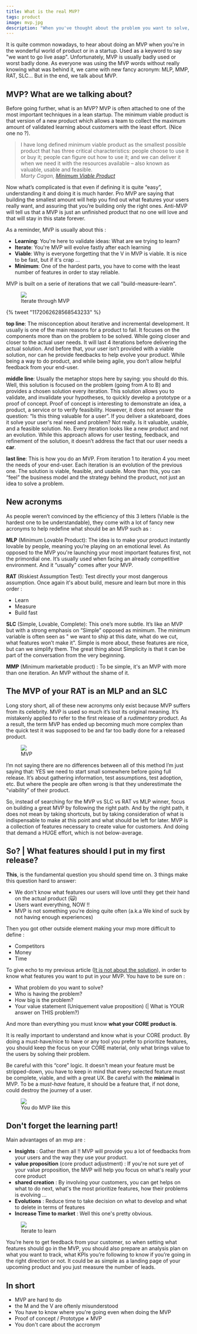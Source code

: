 ```yaml
---
title: What is the real MVP?
tags: product
image: mvp.jpg
description: "When you've thought about the problem you want to solve, that your solution is designed, that your idea is validated that your long term strategy is set. Now it's time to develop and launch your product, but what do you launch? | What features would you choose first? Small story about MVP"
---
```

<p class="lead">
   It is quite common nowadays, to hear about doing an MVP when you're in the wonderful world of product or in a startup. Used as a keyword to say "we want to go live asap". Unfortunately, MVP is usually badly used or worst badly done. As everyone was using the MVP words without really knowing what was behind it, we came with new fancy acronym: MLP, MMP, RAT, SLC... But in the end, we talk about MVP. 
</p>

## MVP? What are we talking about?

Before going further, what is an MVP? MVP is often attached to one of the most important techniques in a lean startup. The minimum viable product is that version of a new product which allows a team to collect the maximum amount of validated learning about customers with the least effort. (Nice one no ?).

<blockquote cite="Marty Cagan">
    I have long defined minimum viable product as the smallest possible product that has three critical characteristics: people choose to use it or buy it; people can figure out how to use it; and we can deliver it when we need it with the resources available – also known as valuable, usable and feasible.<br />
    <cite>Marty Cagan, <a href="https://svpg.com/minimum-viable-product/">Minimum Viable Product</a></cite>
</blockquote>

Now what’s complicated is that even if defining it is quite “easy”, understanding it and doing it is much harder.
Pro MVP are saying that building the smallest amount will help you find out what features your users really want, and assuring that you’re building only the right ones. Anti-MVP will tell us that a MVP is just an unfinished product that no one will love and that will stay in this state forever.

As a reminder, MVP is usually about this : 
* __Learning__: You're here to validate ideas: What are we trying to learn?
* __Iterate__: You're MVP will evolve fastly after each learning
* __Viable__: Why is everyone forgetting that the V in MVP is viable. It is nice to be fast, but if it's crap ...
* __Minimum__: One of the hardest parts, you have to come with the least number of features in order to stay reliable. 

MVP is built on a serie of iterations that we call "build-measure-learn". 

<figure class="extent">
    <img src="mvp-metaphor.jpg" data-zoomable />
    <figcaption>Iterate through MVP</figcaption>
</figure>

{% tweet "1172062628568543233" %}

__top line__: The misconception about iterative and incremental development. It usually is one of the main reasons for a product to fail. It focuses on the components more than on the problem to be solved. While going closer and closer to the actual user needs. It will last 4 iterations before delivering the actual solution. And before that, your user isn’t provided with a viable solution, nor can he provide feedbacks to help evolve your product. While being a way to do product, and while being agile, you don’t allow helpful feedback from your end-user.

__middle line__: Usually the metaphor stops here by saying: you should do this. Well, this solution is focused on the problem (going from A to B) and provides a chosen solution every iteration. This solution allows you to validate, and invalidate your hypotheses, to quickly develop a prototype or a proof of concept.
Proof of concept is interesting to demonstrate an idea, a product, a service or to verify feasibility. However, it does not answer the question: “Is this thing valuable for a user”. If you deliver a skateboard, does it solve your user's real need and problem? Not really. Is it valuable, usable, and a feasible solution. No. Every iteration looks like a new product and not an evolution. While this approach allows for user testing, feedback, and refinement of the solution, it doesn’t address the fact that our user needs a __car__.

__last line__: This is how you do an MVP. From iteration 1 to iteration 4 you meet the needs of your end-user. Each iteration is an evolution of the previous one. The solution is viable, feasible, and usable. More than this, you can “feel” the business model and the strategy behind the product, not just an idea to solve a problem.


## New acronyms

As people weren’t convinced by the efficiency of this 3 letters (Viable is the hardest one to be understandable), they come with a lot of fancy new acronyms to help redefine what should be an MVP such as :

__MLP__ (Minimum Lovable Product): The idea is to make your product instantly lovable by people, meaning you’re playing on an emotional level. As opposed to the MVP you're launching your most important features first, not the primordial one. It’s usually used when facing an already competitive environment. And it “usually” comes after your MVP.

__RAT__ (Riskiest Assumption Test): Test directly your most dangerous assumption. Once again it's about build, mesure and learn but more in this order : 
* Learn
* Measure
* Build fast

__SLC__ (Simple, Lovable, Complete): This one’s more subtle. It’s like an MVP but with a strong emphasis on “Simple” opposed as minimum. The minimum variable is often seen as " we want to ship at this date, what do we cut, what features won’t make it". Simple is more about, these features are nice, but can we simplify them. The great thing about Simplicity is that it can be part of the conversation from the very beginning.

__MMP__ (Minimum marketable product) : To be simple, it's an MVP with more than one iteration. An MVP without the shame of it. 

## The MVP of your RAT is an MLP and an SLC

Long story short, all of these new acronyms only exist because MVP suffers from its celebrity. MVP is used so much it’s lost its original meaning. It’s mistakenly applied to refer to the first release of a _rudimentary_ product. As a result, the term MVP has ended up becoming much more complex than the quick test it was supposed to be and far too badly done for a released product.

<figure class="extent">
    <img src="mvp-circle.jpg" data-zoomable />
    <figcaption>MVP</figcaption>
</figure>

I’m not saying there are no differences between all of this method I’m just saying that: YES we need to start small somewhere before going full release. It’s about gathering information, test assumptions, test adoption, etc. But where the people are often wrong is that they underestimate the “viability” of their product.

So, instead of searching for the MVP vs SLC vs RAT vs MLP winner, focus on building a great MVP by following the right path. And by the right path, it does not mean by taking shortcuts, but by taking consideration of what is indispensable to make at this point and what should be left for later. MVP is a collection of features necessary to create value for customers. And doing that demand a HUGE effort, which is not below-average.


## So? | What features should I put in my first release?

__This__, is the fundamental question you should spend time on. 3 things make this question hard to answer: 
* We don't know what features our users will love until they get their hand on the actual product (🙀)
* Users want everything, NOW !! 
* MVP is not something you're doing quite often (a.k.a We kind of suck by not having enough experiences)

Then you got other outside element making your mvp more difficult to define : 
* Competitors
* Money
* Time 

To give echo to my previous article ([It is not about the solution](https://www.julien-brionne.fr/posts/it-is-not-about-the-solution/)), in order to know what features you want to put in your MVP. 
You have to be sure on :
* What problem do you want to solve?
* Who is having the problem? 
* How big is the problem? 
* Your value statement (Uniquement value proposition) (| What is YOUR answer on THIS problem?)

And more than everything you must know __what your CORE product is__.

It is really important to understand and know what is your CORE product. By doing a must-have/nice to have or any tool you prefer to prioritize features, you should keep the focus on your CORE material, only what brings value to the users by solving their problem.

Be careful with this “core” logic. It doesn't mean your feature must be stripped-down, you have to keep in mind that every selected feature must be complete, viable, and with a great UX. Be careful with the __minimal__ in MVP.
To be a _must-have_ feature, it should be a feature that, if not done, could destroy the journey of a user.

<figure class="extent">
    <img src="mvp-rightway.jpg" data-zoomable />
    <figcaption>You do MVP like this</figcaption>
</figure>

## Don't forget the learning part! 



Main advantages of an mvp are : 
* __Insights__ : Gather them all !! MVP will provide you a lot of feedbacks from your users and the way they use your product.
* __value proposition__ (core product adjustment) : If you're not sure yet of your value proposition, the MVP will help you focus on what's really your core product
* __shared creation__ : By involving your customers, you can get helps on what to do next, what's the most prioritize features, how their problems is evolving ...
* __Evolutions__ : Reduce time to take decision on what to develop and what to delete in terms of features
* __Increase Time to market__ : Well this one's pretty obvious. 

<figure class="extent">
    <img src="iterate-learn.jpg" data-zoomable />
    <figcaption>Iterate to learn</figcaption>
</figure>

You’re here to get feedback from your customer, so when setting what features should go in the MVP, you should also prepare an analysis plan on what you want to track, what KPIs you’re following to know if you’re going in the right direction or not. It could be as simple as a landing page of your upcoming product and you just measure the number of leads.


## In short

* MVP are hard to do 
* the M and the V are oftenly misunderstood
* You have to know where you're going even when doing the MVP
* Proof of concept / Prototype ≠ MVP
* You don't care about the accronym















